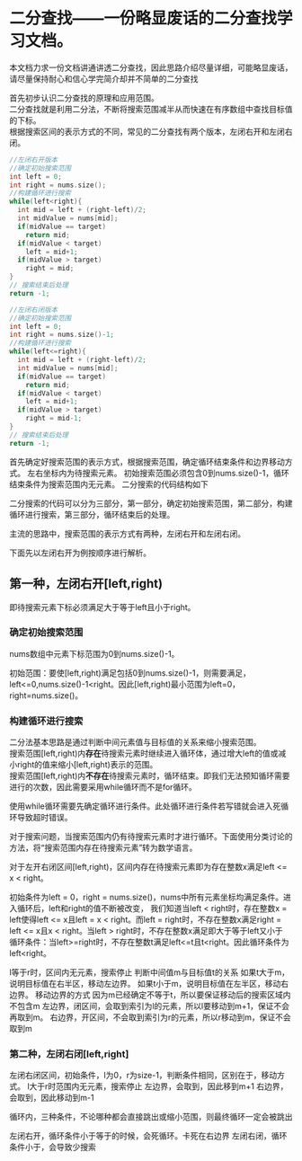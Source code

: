 # 二分查找——一份略显废话的二分查找学习文档。  
本文档力求一份文档讲通讲透二分查找，因此思路介绍尽量详细，可能略显废话，请尽量保持耐心和信心学完简介却并不简单的二分查找  

首先初步认识二分查找的原理和应用范围。  
二分查找就是利用二分法，不断将搜索范围减半从而快速在有序数组中查找目标值的下标。  
根据搜索区间的表示方式的不同，常见的二分查找有两个版本，左闭右开和左闭右闭。
```cpp
//左闭右开版本
//确定初始搜索范围
int left = 0;
int right = nums.size();
//构建循环进行搜索
while(left<right){
  int mid = left + (right-left)/2;
  int midValue = nums[mid];
  if(midValue == target)
    return mid;
  if(midValue < target)
    left = mid+1;
  if(midValue > target)
    right = mid;
}
// 搜索结束后处理
return -1;
```

```cpp
//左闭右闭版本
//确定初始搜索范围
int left = 0;
int right = nums.size()-1;
//构建循环进行搜索
while(left<=right){
  int mid = left + (right-left)/2;
  int midValue = nums[mid];
  if(midValue == target)
    return mid;
  if(midValue < target)
    left = mid+1;
  if(midValue > target)
    right = mid-1;
}
// 搜索结束后处理
return -1;
```

首先确定好搜索范围的表示方式，根据搜索范围，确定循环结束条件和边界移动方式。
左右坐标内为待搜索元素。
初始搜索范围必须包含0到nums.size()-1，循环结束条件为搜索范围内无元素。
二分搜索的代码结构如下

二分搜索的代码可以分为三部分，第一部分，确定初始搜索范围，第二部分，构建循环进行搜索，第三部分，循环结束后的处理。

主流的思路中，搜索范围的表示方式有两种，左闭右开和左闭右闭。

下面先以左闭右开为例按顺序进行解析。

## 第一种，左闭右开[left,right)
即待搜索元素下标必须满足大于等于left且小于right。
### 确定初始搜索范围
nums数组中元素下标范围为0到nums.size()-1。

初始范围：要使[left,right)满足包括0到nums.size()-1，则需要满足，left<=0,nums.size()-1<right。因此[left,right)最小范围为left=0，right=nums.size()。
### 构建循环进行搜索
二分法基本思路是通过判断中间元素值与目标值的关系来缩小搜索范围。  
搜索范围[left,right)内**存在**待搜索元素时继续进入循环体，通过增大left的值或减小right的值来缩小[left,right)表示的范围。  
搜索范围[left,right)内**不存在**待搜索元素时，循环结束。即我们无法预知循环需要进行的次数，因此需要采用while循环而不是for循环。 

使用while循环需要先确定循环进行条件。此处循环进行条件若写错就会进入死循环导致超时错误。

对于搜索问题，当搜索范围内仍有待搜索元素时才进行循环。下面使用分类讨论的方法，将“搜索范围内存在待搜索元素”转为数学语言。

对于左开右闭区间[left,right)，区间内存在待搜索元素即为存在整数x满足left <= x < right。

初始条件为left = 0，right = nums.size()，nums中所有元素坐标均满足条件。进入循环后，left和right的值不断被改变，
我们知道当left < right时，存在整数x = left使得left <= x且left = x < right。而left = right时，不存在整数x满足right = left <= x且x < right。当left > right时，不存在整数x满足即大于等于left又小于
循环条件：当left>=right时，不存在整数t满足left<=t且t<right。因此循环条件为left<right。

l等于r时，区间内无元素，搜索停止
判断中间值m与目标值t的关系
如果t大于m，说明目标值在右半区，移动左边界。
如果t小于m，说明目标值在左半区，移动右边界。
移动边界的方式
因为m已经确定不等于t，所以要保证移动后的搜索区域内不包含m
左边界，闭区间，会取到索引为l的元素，所以l要移动到m+1，保证不会再取到m。
右边界，开区间，不会取到索引为r的元素，所以r移动到m，保证不会取到m

### 第二种，左闭右闭[left,right]
左闭右闭区间，初始条件，l为0，r为size-1，判断条件相同，区别在于，移动方式。
l大于r时范围内无元素，搜索停止
左边界，会取到，因此移到m+1
右边界，会取到，因此移动到m-1

循环内，三种条件，不论哪种都会直接跳出或缩小范围，则最终循环一定会被跳出

左闭右开，循环条件小于等于的时候，会死循环。卡死在右边界
左闭右闭，循环条件小于，会导致少搜索
